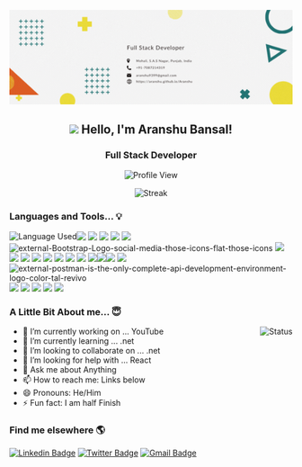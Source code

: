 <p align="center">
    <img src="https://github.com/Aranshu/Aranshu/blob/main/Images/Banner1.gif?raw=true"/>
</p>                                                                                                 
<h2 align="center"> <img src="https://media.giphy.com/media/hvRJCLFzcasrR4ia7z/giphy.gif" width="30px"> Hello, I'm Aranshu Bansal! </h2>
<h3 align="center"> Full Stack Developer </h3>
<p align="center"> 
    <img src="https://komarev.com/ghpvc/?username=aranshu&label=Profile%20views&color=129e00&style=plastic" alt="Profile View" /> 
</p>
<p align="center">
    <img align="center" src="https://github-readme-streak-stats.herokuapp.com/?user=aranshu&" alt="Streak" />
</p>

### Languages and Tools... 💡
<img align="left" src="https://github-readme-stats-sigma-five.vercel.app/api/top-langs?username=aranshu&show_icons=true&locale=en&layout=compact" alt="Language Used" />

<img src="https://img.icons8.com/color/48/000000/c-programming.png"/> <img src="https://img.icons8.com/color/48/000000/c-plus-plus-logo.png"/> <img src="https://img.icons8.com/color/48/000000/c-sharp-logo.png"/> <img src="https://img.icons8.com/color/48/000000/html-5--v1.png"/> <img src="https://img.icons8.com/color/48/000000/css3.png"/> <img src="https://img.icons8.com/external-those-icons-flat-those-icons/43/external-Bootstrap-Logo-social-media-those-icons-flat-those-icons.png" alt="external-Bootstrap-Logo-social-media-those-icons-flat-those-icons"/> <img src="https://img.icons8.com/color/48/000000/javascript--v1.png"/> <img src="https://img.icons8.com/color/48/typescript.png"/> <img src="https://img.icons8.com/color/48/nodejs.png"/> <img src="https://img.icons8.com/color/48/angularjs.png" /> <img src="https://img.icons8.com/office/46/react.png"/>  <img src="https://img.icons8.com/color/48/000000/java-coffee-cup-logo--v1.png"/> <img src="https://img.icons8.com/color/48/000000/python--v1.png"/> <img src="https://img.icons8.com/fluency/48/000000/database.png"/> <img src="https://img.icons8.com/fluency/48/000000/visual-studio-code-2019.png"/><img src="https://img.icons8.com/color/48/visual-studio--v2.png"/><img src="https://img.icons8.com/officexs/48/000000/java-eclipse.png"/> <img src="https://img.icons8.com/color/50/000000/notepad-plus-plus.png"/> <img src="https://img.icons8.com/external-tal-revivo-color-tal-revivo/48/external-postman-is-the-only-complete-api-development-environment-logo-color-tal-revivo.png" alt="external-postman-is-the-only-complete-api-development-environment-logo-color-tal-revivo"/> <img src="https://img.icons8.com/color/60/000000/mysql-logo.png"/> <img src="https://img.icons8.com/material-outlined/48/000000/github.png"/> <img src="https://img.icons8.com/color/48/hosting.png"/>  <img src="https://img.icons8.com/fluency/48/000000/azure-1.png"/> <img src="https://img.icons8.com/color/48/000000/amazon-web-services.png"/>

### A Little Bit About me... 😇

<img align="right" src="https://github-readme-stats-sigma-five.vercel.app/api?username=aranshu&show_icons=true&locale=en" alt="Status" />

- 🔭 I’m currently working on ... YouTube
- 🌱 I’m currently learning ... .net
- 👯 I’m looking to collaborate on ... .net 
- 🤔 I’m looking for help with ... React
- 💬 Ask me about Anything
- 📫 How to reach me: Links below
- 😄 Pronouns: He/Him
- ⚡ Fun fact: I am half Finish

### Find me elsewhere 🌎
[![Linkedin Badge](https://img.shields.io/badge/-LinkedIn-blue?style=flat-square&logo=Linkedin&logoColor=white&link=https://www.linkedin.com/in/harshkumarkhatri/)](https://www.linkedin.com/in/aranshu-bansal-813212191)  [![Twitter Badge](https://img.shields.io/badge/-Twitter-1ca0f1?style=flat-square&labelColor=1ca0f1&logo=twitter&logoColor=white&link=https://twitter.com/_diogorodrigues)](https://twitter.com/AranshuB?s=08) [![Gmail Badge](https://img.shields.io/badge/-Gmail-c14438?style=flat-square&logo=Gmail&logoColor=white&link=mailto:aranshu9399@gmail.com)](mailto:aranshu9399@gmail.com)
